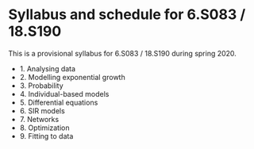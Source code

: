 # Syllabus and schedule for 6.S083 / 18.S190

This is a provisional syllabus for 6.S083 / 18.S190 during spring 2020.

<ul>
  <li>
1. Analysing data
  </li>
  <li>
2. Modelling exponential growth
    </li>
  <li>
3. Probability
    </li>
  <li>
4. Individual-based models
    </li>
  <li>
5. Differential equations
    </li>
  <li>
6. SIR models
    </li>
  <li>
7. Networks
    </li>
  <li>
8. Optimization
    </li>
  <li>
9. Fitting to data
  </li>
<ul>
